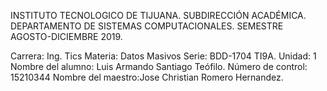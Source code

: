INSTITUTO TECNOLOGICO DE TIJUANA.
SUBDIRECCIÓN ACADÉMICA.
DEPARTAMENTO DE SISTEMAS COMPUTACIONALES.
SEMESTRE AGOSTO-DICIEMBRE 2019.

Carrera: Ing. Tics
Materia: Datos Masivos
Serie: BDD-1704 TI9A.
Unidad: 1
Nombre del alumno: Luis Armando Santiago Teófilo.
Número de control: 15210344
Nombre del maestro:Jose Christian Romero Hernandez.
